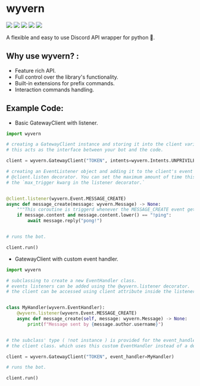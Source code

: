 # wyvern
![](https://img.shields.io/github/license/sarthhh/asuka?style=flat-square)
![](https://img.shields.io/badge/code%20style-black-000000.svg?style=flat-square)
![](https://img.shields.io/badge/%20type_checker-mypy-%231674b1?style=flat-square)
![](https://img.shields.io/github/stars/sarthhh/asuka?style=flat-square)
![](https://img.shields.io/github/last-commit/sarthhh/asuka?style=flat-square)

A flexible and easy to use Discord API wrapper for python 🚀.

## Why use wyvern? : 
* Feature rich API.
* Full control over the library's functionality.
* Built-in extensions for prefix commands.
* Interaction commands handling.

## Example Code:
* Basic GatewayClient with listener. 
```py
import wyvern

# creating a GatewayClient instance and storing it into the client variable.
# this acts as the interface between your bot and the code.

client = wyvern.GatewayClient("TOKEN", intents=wyvern.Intents.UNPRIVILEGED | wyvern.Intents.MESSAGE_CONTENT)

# creating an EventListener object and adding it to the client's event handler using the
# @client.listen decorator. You can set the maximum amount of time this listener will get triggered using
# the `max_trigger kwarg in the listener decorator.`


@client.listener(wyvern.Event.MESSAGE_CREATE)
async def message_create(message: wyvern.Message) -> None:
    """This coroutine is triggerd whenever the MESSAGE_CREATE event gets dispatched."""
    if message.content and message.content.lower() == "!ping":
        await message.reply("pong!")


# runs the bot.

client.run()
```
* GatewayClient with custom event handler.
```py
import wyvern

# subclassing to create a new EventHandler class.
# events listeners can be added using the @wyvern.listener decorator.
# the client can be accessed using client attribute inside the listener.


class MyHandler(wyvern.EventHandler):
    @wyvern.listener(wyvern.Event.MESSAGE_CREATE)
    async def message_create(self, message: wyvern.Message) -> None:
        print(f"Message sent by {message.author.username}")


# the subclass' type ( !not instance ) is provided for the event_handler kwarg inside
# the client class. which uses this custom EventHandler instead of a default one.

client = wyvern.GatewayClient("TOKEN", event_handler=MyHandler)

# runs the bot.

client.run()
```